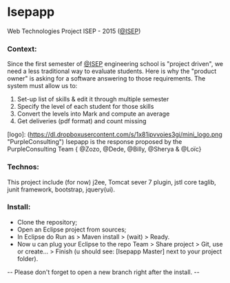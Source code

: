 # Isepapp
Web Technologies Project ISEP - 2015 ([@ISEP](http://www.isep.fr))

### Context:
Since the first semester of [@ISEP](https://twitter.com/Isep) engineering school is "project driven", we need a less traditional way to evaluate students. Here is why the "product owner" is asking for a software answering to those requirements.
The system must allow us to:

1. Set-up list of skills & edit it through multiple semester
2. Specify the level of each student for those skills
3. Convert the levels into Mark and compute an average
4. Get deliveries (pdf format) and count missing

[logo]: (https://dl.dropboxusercontent.com/s/1x81ipvvoies3gi/mini_logo.png "PurpleConsulting")
Isepapp is the response proposed by the PurpleConsulting Team { @Zozo, @Dede, @Billy, @Sherya & @Loïc}

### Technos:
This project include (for now) j2ee, Tomcat sever 7 plugin, jstl core taglib, junit framework, bootstrap, jquery(ui).

### Install:
- Clone the repository;
- Open an Eclipse project from sources;
- In Eclipse do Run as > Maven install > (wait) > Ready.
- Now u can plug your Eclipse to the repo Team > Share project > Git, use or create... > Finish (u should see: [Isepapp Master] next to your project folder).

-- Please don't forget to open a new branch right after the install. -- 

